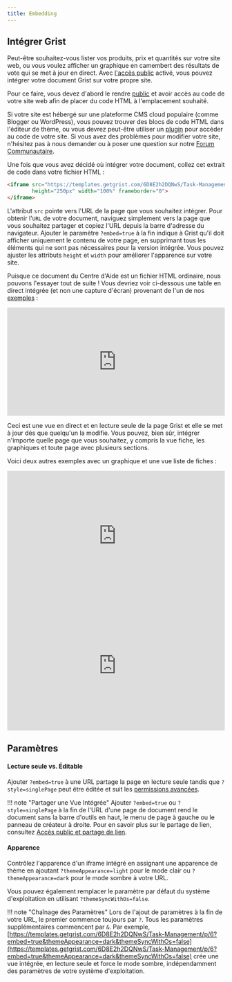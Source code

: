 ```yaml
---
title: Embedding
---
```


## Intégrer Grist

Peut-être souhaitez-vous lister vos produits, prix et quantités sur votre site web,
ou vous voulez afficher un graphique en camembert des résultats de vote qui se met à jour en direct. Avec
[l'accès public](sharing.md#public-access-and-link-sharing) activé, vous pouvez intégrer votre
document Grist sur votre propre site.

Pour ce faire, vous devez d'abord le rendre [public](sharing.md#public-access-and-link-sharing) et avoir
accès au code de votre site web afin de placer du code HTML à l'emplacement souhaité.

Si votre site est hébergé sur une plateforme CMS cloud populaire (comme Blogger ou WordPress),
vous pouvez trouver des blocs de code HTML dans l'éditeur de thème, ou vous devrez peut-être utiliser un
[plugin](https://wordpress.org/plugins/wp-coder/) pour accéder au code de votre site.
Si vous avez des problèmes pour modifier votre site, n'hésitez pas à nous demander ou à poser une question
sur notre [Forum Communautaire](https://community.getgrist.com/).

Une fois que vous avez décidé où intégrer votre document, collez cet extrait de code dans votre fichier HTML :

```html
<iframe src="https://templates.getgrist.com/6D8E2h2DQNwS/Task-Management/p/6?embed=true" 
        height="250px" width="100%" frameborder="0">
</iframe>
```

L'attribut `src` pointe vers l'URL de la page que vous souhaitez intégrer. Pour obtenir l'`URL`
de votre document, naviguez simplement vers la page que vous souhaitez partager et
copiez l'URL depuis la barre d'adresse du navigateur. Ajouter le paramètre `?embed=true` à la fin
indique à Grist qu'il doit afficher uniquement le contenu de votre page, en supprimant tous les éléments qui
ne sont pas nécessaires pour la version intégrée. Vous pouvez ajuster les attributs `height` et `width`
pour améliorer l'apparence sur votre site.

Puisque ce document du Centre d'Aide est un fichier HTML ordinaire, nous pouvons l'essayer tout de suite !
Vous devriez voir ci-dessous une table en direct intégrée (et non une capture d'écran) provenant de l'un de nos
[exemples](https://templates.getgrist.com/6D8E2h2DQNwS/Task-Management/p/6) :

<iframe src="https://templates.getgrist.com/6D8E2h2DQNwS/Task-Management/p/6?embed=true&themeAppearance=light&themeSyncWithOs=false" height="250px" width="100%" frameborder="0">
</iframe>

Ceci est une vue en direct et en lecture seule de la page Grist et elle se met à jour dès que
quelqu'un la modifie. Vous pouvez, bien sûr, intégrer n'importe quelle page que vous souhaitez, y compris la vue fiche, les graphiques
et toute page avec plusieurs sections.

Voici deux autres exemples avec un graphique et une vue liste de fiches :

<iframe src="https://public.getgrist.com/42dAvZXMFewH/Funding-Pipeline/p/13?embed=true&themeAppearance=light&themeSyncWithOs=false" 
        height="300px" width="100%" frameborder="0">
</iframe>

<iframe src="https://templates.getgrist.com/ihsZTnKTF7Lr/Treasure-Hunt/p/3?embed=true&themeAppearance=light&themeSyncWithOs=false" 
        height="300px" width="100%" frameborder="0">
</iframe>

## Paramètres

#### Lecture seule vs. Éditable

Ajouter `?embed=true` à une URL partage la page en lecture seule tandis que `?style=singlePage` peut être éditée et suit les [permissions avancées](access-rules.md).

!!! note "Partager une Vue Intégrée"
    Ajouter `?embed=true` ou `?style=singlePage` à la fin de l'URL d'une page de document rend le document sans la barre d'outils en haut, le menu de page à gauche ou le panneau de créateur à droite. Pour en savoir plus sur le partage de lien, consultez [Accès public et partage de lien](sharing.md#public-access-and-link-sharing).

#### Apparence

Contrôlez l'apparence d'un iframe intégré en assignant une apparence de thème en ajoutant `?themeAppearance=light` pour le mode clair ou `?themeAppearance=dark` pour le mode sombre à votre URL.

Vous pouvez également remplacer le paramètre par défaut du système d'exploitation en utilisant `?themeSyncWithOs=false`.

!!! note "Chaînage des Paramètres"
    Lors de l'ajout de paramètres à la fin de votre URL, le premier commence toujours par `?`. Tous les paramètres supplémentaires commencent par `&`. Par exemple, [https://templates.getgrist.com/6D8E2h2DQNwS/Task-Management/p/6?embed=true&themeAppearance=dark&themeSyncWithOs=false](https://templates.getgrist.com/6D8E2h2DQNwS/Task-Management/p/6?embed=true&themeAppearance=dark&themeSyncWithOs=false) crée une vue intégrée, en lecture seule et force le mode sombre, indépendamment des paramètres de votre système d'exploitation.
